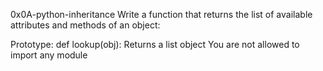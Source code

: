 0x0A-python-inheritance
Write a function that returns the list of available attributes and methods of an object:

Prototype: def lookup(obj):
Returns a list object
You are not allowed to import any module
